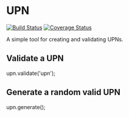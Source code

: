 UPN
=====================

[![Build Status](https://img.shields.io/travis/HegartyMaths/upn.svg?branch=master&style=flat-square)](https://travis-ci.org/HegartyMaths/upn)
[![Coverage Status](https://img.shields.io/coveralls/HegartyMaths/upn.svg?branch=master&style=flat-square)](https://coveralls.io/github/HegartyMaths/upn?branch=master)

A simple tool for creating and validating UPNs.

## Validate a UPN

upn.validate('upn');


## Generate a random valid UPN

upn.generate();
